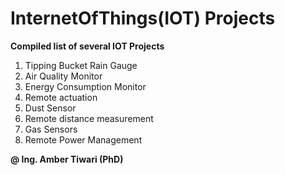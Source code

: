 # InternetOfThings(IOT) Projects </br>
<b>Compiled list of several IOT Projects</b> </br>

1. Tipping Bucket Rain Gauge</br>
2. Air Quality Monitor</br>
3. Energy Consumption Monitor</br>
4. Remote actuation</br>
5. Dust Sensor</br>
6. Remote distance measurement</br>
7. Gas Sensors</br>
8. Remote Power Management</br>

**@ Ing. Amber Tiwari (PhD)**
